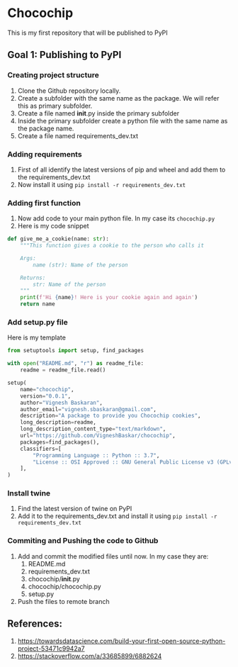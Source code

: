 # Chocochip
This is my first repository that will be published to PyPI

## Goal 1: Publishing to PyPI
### Creating project structure
1. Clone the Github repository locally.
2. Create a subfolder with the same name as the package. We will refer this as primary subfolder.
3. Create a file named __init__.py inside the primary subfolder
4. Inside the primary subfolder create a python file with the same name as the package name.
5. Create a file named requirements_dev.txt

### Adding requirements
1. First of all identify the latest versions of pip and wheel and add them to the requirements_dev.txt
2. Now install it using `pip install -r requirements_dev.txt`

### Adding first function
1. Now add code to your main python file. In my case its `chocochip.py`
2. Here is my code snippet
```python
def give_me_a_cookie(name: str):
    """This function gives a cookie to the person who calls it

    Args:
        name (str): Name of the person

    Returns:
        str: Name of the person
    """
    print(f'Hi {name}! Here is your cookie again and again')
    return name
```
### Add setup.py file
Here is my template
```python
from setuptools import setup, find_packages

with open("README.md", "r") as readme_file:
    readme = readme_file.read()

setup(
    name="chocochip",
    version="0.0.1",
    author="Vignesh Baskaran",
    author_email="vignesh.sbaskaran@gmail.com",
    description="A package to provide you Chocochip cookies",
    long_description=readme,
    long_description_content_type="text/markdown",
    url="https://github.com/VigneshBaskar/chocochip",
    packages=find_packages(),
    classifiers=[
        "Programming Language :: Python :: 3.7",
        "License :: OSI Approved :: GNU General Public License v3 (GPLv3)",
    ],
)
```

### Install twine
1. Find the latest version of twine on PyPI
2. Add it to the requirements_dev.txt and install it using `pip install -r requirements_dev.txt`

### Commiting and Pushing the code to Github
1. Add and commit the modified files until now. In my case they are:
    1. README.md
    2. requirements_dev.txt
    3. chocochip/__init__.py
    4. chocochip/chocochip.py
    5. setup.py
2. Push the files to remote branch


## References:
1. https://towardsdatascience.com/build-your-first-open-source-python-project-53471c9942a7
2. https://stackoverflow.com/a/33685899/6882624
